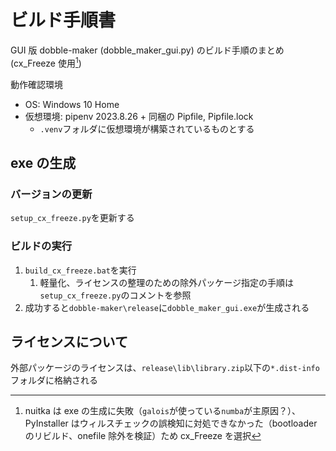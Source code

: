 # ビルド手順書

GUI 版 dobble-maker (dobble_maker_gui.py) のビルド手順のまとめ (cx_Freeze 使用[^about_other])

[^about_other]: nuitka は exe の生成に失敗（`galois`が使っている`numba`が主原因？）、PyInstaller はウィルスチェックの誤検知に対処できなかった（bootloader のリビルド、onefile 除外を検証）ため cx_Freeze を選択

動作確認環境

- OS: Windows 10 Home
- 仮想環境: pipenv 2023.8.26 + 同梱の Pipfile, Pipfile.lock
  - `.venv`フォルダに仮想環境が構築されているものとする

## exe の生成

### バージョンの更新

`setup_cx_freeze.py`を更新する

### ビルドの実行

1. `build_cx_freeze.bat`を実行
   1. 軽量化、ライセンスの整理のための除外パッケージ指定の手順は`setup_cx_freeze.py`のコメントを参照
2. 成功すると`dobble-maker\release`に`dobble_maker_gui.exe`が生成される

## ライセンスについて

外部パッケージのライセンスは、`release\lib\library.zip`以下の`*.dist-info`フォルダに格納される
